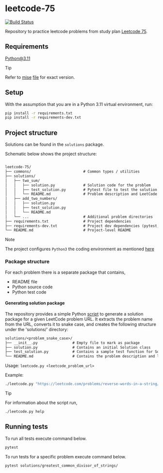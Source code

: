 # leetcode-75

[![Build Status](https://github.com/harshadnawathe/leetcode-75/actions/workflows/ci.yaml/badge.svg)](https://github.com/harshadnawathe/leetcode-75/actions/workflows/ci.yaml)

Repository to practice leetcode problems from study plan [Leetcode 75](https://leetcode.com/studyplan/leetcode-75/).

## Requirements

Python@3.11

> [!TIP]
> Refer to [mise](https://mise.jdx.dev/) [file](./.mise.toml) for exact version.

## Setup

With the assumption that you are in a Python 3.11 virtual environment, run:

```sh
pip install -r requirements.txt
pip install -r requirements-dev.txt
```

## Project structure

Solutions can be found in the `solutions` package.

Schematic below shows the project structure:

```txt

leetcode-75/
├── commons/                        # Common types / utilities
├── solutions/
│   ├── two_sum/
│   │   ├── solution.py             # Solution code for the problem
│   │   ├── test_solution.py        # Pytest file to test the solution
│   │   └── README.md               # Problem description and LeetCode link
│   ├── add_two_numbers/
│   │   ├── solution.py
│   │   ├── test_solution.py
│   │   └── README.md
│   └── ...                         # Additional problem directories
├── requirements.txt                # Project dependencies
├── requirements-dev.txt            # Project dev dependencies (pytest, etc.)
└── README.md                       # Project-level README
```

> [!NOTE]
>
> The project configures `Python3` the coding environment as mentioned
> [here](https://support.leetcode.com/hc/en-us/articles/360011833974-What-are-the-environments-for-the-programming-languages)

### Package structure

For each problem there is a separate package that contains,

- README file
- Python source code
- Python test code

#### Generating solution package

The repository provides a simple Python [script](./leetcode.py) to
generate a solution package for a given LeetCode problem URL.
It extracts the problem name from the URL, converts it to snake case,
and creates the following structure under the 'solutions/' directory:

```txt
solutions/<problem_snake_case>/
├── __init__.py                # Empty file to mark as package
├── solution.py                # Contains an initial Solution class
├── test_solution.py           # Contains a sample test function for Solution
└── README.md                  # Contains the problem description and link
```

Usage: `leetcode.py <leetcode_problem_url>`

Example:

```sh
./leetcode.py "https://leetcode.com/problems/reverse-words-in-a-string/"
```

> [!TIP]
>
> For information about the script run,
>
> ```sh
> ./leetcode.py help
> ```

## Running tests

To run all tests execute command below.

```sh
pytest
```

To run tests for a specific problem execute command below.

```sh
pytest solutions/greatest_common_divisor_of_strings/
```
